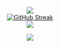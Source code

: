 <div align="center">
  
![](https://github-readme-stats.vercel.app/api?username=giaptai&theme=transparent&show_icons=true&hide_border=true&include_all_commits=false&count_private=false)<br/>
[![GitHub Streak](https://streak-stats.demolab.com/?user=giaptai&theme=transparent&hide_border=true)](https://git.io/streak-stats)<br/>
![](https://github-readme-stats.vercel.app/api/top-langs/?username=giaptai&theme=transparent&hide_border=true&include_all_commits=false&count_private=false&layout=compact)<br/>

<img src="https://visitor-badge.laobi.icu/badge?page_id=giaptai.giaptai&"  />

</div>

